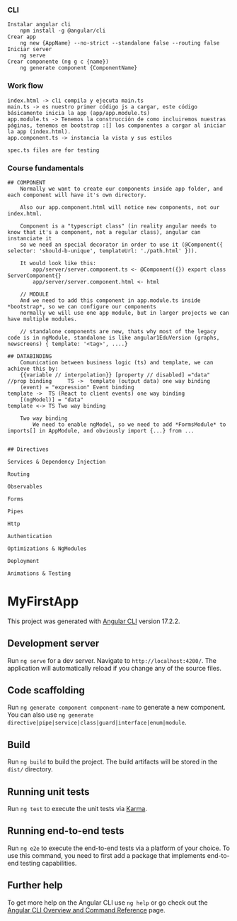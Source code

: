 ### CLI
    Instalar angular cli
        npm install -g @angular/cli
    Crear app
        ng new {AppName} --no-strict --standalone false --routing false
    Iniciar server
        ng serve
    Crear componente (ng g c {name})
        ng generate component {ComponentName}









### Work flow
    index.html -> cli compila y ejecuta main.ts
    main.ts -> es nuestro primer código js a cargar, este código básicamente inicia la app (app/app.module.ts)
    app.module.ts -> Tenemos la construcción de como incluiremos nuestras páginas, tenemos en bootstrap :[] los componentes a cargar al iniciar la app (index.html).
    app.component.ts -> instancia la vista y sus estilos

    spec.ts files are for testing




### Course fundamentals

    ## COMPONENT
        Normally we want to create our components inside app folder, and each component will have it's own directory.
        
        Also our app.component.html will notice new components, not our index.html.
        
        Component is a "typescript class" (in reality angular needs to know that it's a component, not a regular class), angular can instanciate it
        so we need an special decorator in order to use it (@Component({ selector: 'should-b-unique', templateUrl: './path.html' })).

        It would look like this:
            app/server/server.component.ts <- @Component({}) export class ServerComponent{}
            app/server/server.component.html <- html

        // MODULE
        And we need to add this component in app.module.ts inside *bootstrap*, so we can configure our components
        normally we will use one app module, but in larger projects we can have multiple modules.

        // standalone components are new, thats why most of the legacy code is in ngModule, standalone is like angular1EduVersion (graphs, newscreens) { template: '<tag>', ....}

    ## DATABINDING
        Comunication between business logic (ts) and template, we can achieve this by:
        {{variable // interpolation}} [property // disabled] ="data" //prop binding     TS ->  template (output data) one way binding
        (event) = "expression" Event binding                                            template ->  TS (React to client events) one way binding
        [(ngModel)] = "data"                                                            template <-> TS Two way binding

        Two way binding
            We need to enable ngModel, so we need to add *FormsModule* to imports[] in AppModule, and obviously import {...} from ...
        
    
    ## Directives

    Services & Dependency Injection

    Routing

    Observables

    Forms

    Pipes

    Http

    Authentication

    Optimizations & NgModules

    Deployment

    Animations & Testing

# MyFirstApp

This project was generated with [Angular CLI](https://github.com/angular/angular-cli) version 17.2.2.

## Development server

Run `ng serve` for a dev server. Navigate to `http://localhost:4200/`. The application will automatically reload if you change any of the source files.

## Code scaffolding

Run `ng generate component component-name` to generate a new component. You can also use `ng generate directive|pipe|service|class|guard|interface|enum|module`.

## Build

Run `ng build` to build the project. The build artifacts will be stored in the `dist/` directory.

## Running unit tests

Run `ng test` to execute the unit tests via [Karma](https://karma-runner.github.io).

## Running end-to-end tests

Run `ng e2e` to execute the end-to-end tests via a platform of your choice. To use this command, you need to first add a package that implements end-to-end testing capabilities.

## Further help

To get more help on the Angular CLI use `ng help` or go check out the [Angular CLI Overview and Command Reference](https://angular.io/cli) page.
